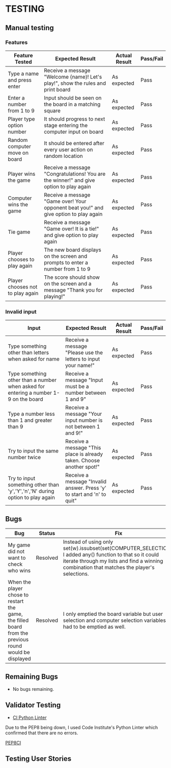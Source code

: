 # TESTING

## Manual testing

### Features

Feature Tested | Expected Result | Actual Result | Pass/Fail
---------------|-----------------|--------------|--------------
Type a name and press enter | Receive a message "Welcome {name}! Let's play!", show the rules and print board | As expected | Pass
Enter a number from 1 to 9 | Input should be seen on the board in a matching square | As expected | Pass
Player type option number | It should progress to next stage entering the computer input on board | As expected | Pass
Random computer move on board | It should be entered after every user action on random location| As expected | Pass
Player wins the game | Receive a message "Congratulations! You are the winner!" and give option to play again| As expected | Pass
Computer wins the game | Receive a message "Game over! Your opponent beat you!" and give option to play again| As expected | Pass 
Tie game | Receive a message "Game over! It is a tie!" and give option to play again| As expected | Pass 
Player chooses to play again | The new board displays on the screen and prompts to enter a number from 1 to 9 | As expected | Pass
Player chooses not to play again | The score should show on the screen and a message "Thank you for playing!" | As expected | Pass

### Invalid input  

Input | Expected Result | Actual Result | Pass/Fail
-------------|-----------------|---------------|----------
Type something other than letters when asked for name | Receive a message "Please use the letters to input your name!" | As expected | Pass
Type something other than a number when asked for entering a number 1-9 on the board | Receive a message "Input must be a number between 1 and 9" | As expected | Pass
Type a number less than 1 and greater than 9 | Receive a message "Your input number is not between 1 and 9!" | As expected | Pass
Try to input the same number twice | Receive a message "This place is already taken. Choose another spot!" |  As expected | Pass
Try to input something other than 'y','Y','n','N' during option to play again | Receive a message "Invalid answer. Press 'y' to start and 'n' to quit"| As expected | Pass

## Bugs

Bug | Status | Fix  
----|--------|-----
My game did not want to check who wins | Resolved | Instead of using only set(w).issubset(set(COMPUTER_SELECTION), I added any() function to that so it could iterate through my lists and find a winning combination that matches the player's selections.
When the player chose to restart the game, the filled board from the previous round would be displayed | Resolved | I only emptied the board variable but user selection and computer selection variables had to be emptied as well.

## Remaining Bugs

  * No bugs remaining.

## Validator Testing

* [CI Python Linter](https://pep8ci.herokuapp.com/)

Due to the PEP8 being down, I used Code Institute's Python Linter which confirmed that there are no errors. 

[PEP8CI](docs/screenshots/pep8.png)

## Testing User Stories

